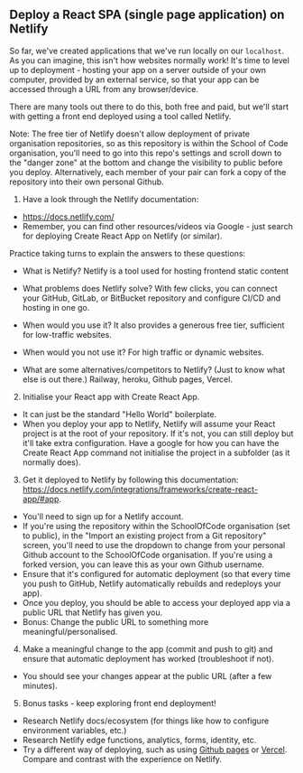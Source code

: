 ## Deploy a React SPA (single page application) on Netlify

So far, we've created applications that we've run locally on our `localhost`. As you can imagine, this isn't how websites normally work! It's time to level up to deployment - hosting your app on a server outside of your own computer, provided by an external service, so that your app can be accessed through a URL from any browser/device. 

There are many tools out there to do this, both free and paid, but we'll start with getting a front end deployed using a tool called Netlify.

Note: The free tier of Netlify doesn't allow deployment of private organisation repositories, so as this repository is within the School of Code organisation, you'll need to go into this repo's settings and scroll down to the "danger zone" at the bottom and change the visibility to public before you deploy. Alternatively, each member of your pair can fork a copy of the repository into their own personal Github.

1. Have a look through the Netlify documentation:
 - https://docs.netlify.com/
 - Remember, you can find other resources/videos via Google - just search for deploying Create React App on Netlify (or similar).
 
Practice taking turns to explain the answers to these questions:
 - What is Netlify?
 Netlify is a tool used for hosting frontend static content

 - What problems does Netlify solve?
 With few clicks, you can connect your GitHub, GitLab, or BitBucket repository and configure CI/CD and hosting in one go.

 - When would you use it?
 It also provides a generous free tier, sufficient for low-traffic websites.

 - When would you not use it?
 For high traffic or dynamic websites.

 - What are some alternatives/competitors to Netlify? (Just to know what else is out there.)
 Railway, heroku, Github pages, Vercel.

2. Initialise your React app with Create React App. 
 - It can just be the standard "Hello World" boilerplate.
 - When you deploy your app to Netlify, Netlify will assume your React project is at the root of your repository. If it's not, you can still deploy but it'll take extra configuration. Have a google for how you can have the Create React App command not initialise the project in a subfolder (as it normally does).

3. Get it deployed to Netlify by following this documentation: https://docs.netlify.com/integrations/frameworks/create-react-app/#app.
 - You'll need to sign up for a Netlify account.
 - If you're using the repository within the SchoolOfCode organisation (set to public), in the "Import an existing project from a Git repository" screen, you'll need to use the dropdown to change from your personal Github account to the SchoolOfCode organisation. If you're using a forked version, you can leave this as your own Github username.
 - Ensure that it's configured for automatic deployment (so that every time you push to GitHub, Netlify automatically rebuilds and redeploys your app).
 - Once you deploy, you should be able to access your deployed app via a public URL that Netlify has given you.
 - Bonus: Change the public URL to something more meaningful/personalised.

4. Make a meaningful change to the app (commit and push to git) and ensure that automatic deployment has worked (troubleshoot if not).
 - You should see your changes appear at the public URL (after a few minutes).

5. Bonus tasks - keep exploring front end deployment! 
 - Research Netlify docs/ecosystem (for things like how to configure environment variables, etc.)
 - Research Netlify edge functions, analytics, forms, identity, etc.
 - Try a different way of deploying, such as using [Github pages](https://pages.github.com/) or [Vercel](https://vercel.com/docs). Compare and contrast with the experience on Netlify.
